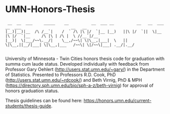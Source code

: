 # UMN-Honors-Thesis

```  
 __  __  ___     _____    __          __  ___ __          __   __  ___     __  ___                      __   __  
|__)|__)|__  /\ /__`|    /  ` /\ |\ |/  `|__ |__)   ||\ |/  `||  \|__ |\ |/  `|__     /\ |\ | /\ |  \ //__`|/__` 
|__)|  \|___/~~\.__/|    \__,/~~\| \|\__,|___|  \   || \|\__,||__/|___| \|\__,|___   /~~\| \|/~~\|___| .__/|.__/ 
                                                                                                                 
```  

University of Minnesota - Twin Cities honors thesis code for graduation with summa cum laude status. Developed individually with feedback from Professor Gary Oehlert (http://users.stat.umn.edu/~gary/) in the Department of Statistics. Presented to Professors R.D. Cook, PhD (http://users.stat.umn.edu/~rdcook/) and Beth Virnig, PhD & MPH (https://directory.sph.umn.edu/bio/sph-a-z/beth-virnig) for approval of honors graduation status.

Thesis guidelines can be found here: https://honors.umn.edu/current-students/thesis-guide.
